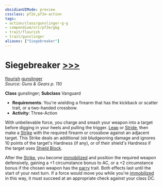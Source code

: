 ```yaml
---
obsidianUIMode: preview
cssclass: pf2e,pf2e-action
tags:
- action/class/gunslinger-g-g
- compendium/src/pf2e/g&g
- trait/flourish
- trait/gunslinger
aliases: ["Siegebreaker"]
---
```

# Siegebreaker [>>>](../core-rulebook/chapter-9-playing-the-game.md#Actions "Three-Action")
[flourish](../traits/flourish.md)  [gunslinger](../traits/gunslinger-g-g.md)  
*Source: Guns & Gears p. 110*  

**Class** gunslinger; **Subclass** Vanguard
- **Requirements**: You're wielding a firearm that has the kickback or scatter trait, or a two-handed crossbow.
- **Activity**: Three-Action

With unbelievable force, you charge and smash your weapon into a target before digging in your heels and pulling the trigger. [Leap](leap.md) or [Stride](stride.md), then make a [Strike](strike.md) with the required firearm or crossbow against an adjacent target. This Strike deals an additional `3d8` bludgeoning damage and ignores 10 points of the target's Hardness (if any), or of their shield's Hardness if the target uses [Shield Block](../../compendium/feats/shield-block.md).

After the [Strike](strike.md), you become [immobilized](../conditions.md#Immobilized) and position the required weapon defensively, gaining a +1 circumstance bonus to AC, or a +2 circumstance bonus if the chosen weapon has the [parry](../traits/parry.md) trait. Both effects last until the start of your next turn. If a force would move you while you're [immobilized](../conditions.md#Immobilized) in this way, it must succeed at an appropriate check against your class DC.